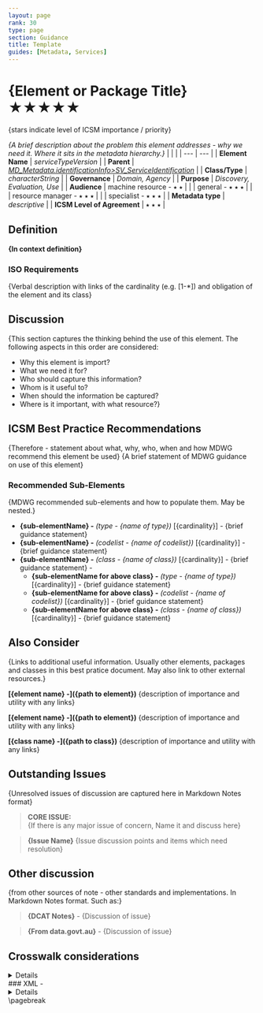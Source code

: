 ```yaml
---
layout: page
rank: 30
type: page
section: Guidance
title: Template
guides: [Metadata, Services]
---
```

# {Element or Package Title}  ★★★★★ 
{stars indicate level of ICSM importance / priority}

*{A brief description about the problem this element addresses - why we need it. Where it sits in the metadata hierarchy.}*
|  |  |
| --- | --- |
| **Element Name** | *serviceTypeVersion* |
| **Parent** |  *[MD_Metadata.identificationInfo>SV_ServiceIdentification](./ServiceIdentification)* |
| **Class/Type** | *characterString* |
| **Governance** |  *Domain, Agency* |
| **Purpose** | *Discovery, Evaluation, Use* |
| **Audience** | machine resource - ⭑ ⭑ |
|  | general - ⭑ ⭑ ⭑ |
|  | resource manager - ⭑ ⭑ ⭑ |
|  | specialist - ⭑ ⭑ ⭑ |
| **Metadata type** | *descriptive* |
| **ICSM Level of Agreement** | ⭑ ⭑ ⭑ |

## Definition  
**{In context definition}**

### ISO Requirements

{Verbal description with links of the cardinality (e.g. [1-*]) and obligation of the element and its class}

## Discussion  
{This section captures the thinking behind the use of this element. The following aspects in this order are considered:

- Why this element is import?
- What we need it for?
- Who should capture this information? 
- Whom is it useful to?
- When should the information be captured? 
- Where is it important, with what resource?}

## ICSM Best Practice Recommendations 

{Therefore - statement about what, why, who, when and how MDWG recommend this element be used}
{A brief statement of MDWG guidance on use of this element}

### Recommended Sub-Elements 
{MDWG recommended sub-elements and how to populate them. May be nested.}

- **{sub-elementName} -** *(type - {name of type})* [{cardinality}] - {brief guidance statement} 
- **{sub-elementName} -** *(codelist - {name of codelist})* [{cardinality}] - {brief guidance statement} 
- **{sub-elementName} -** *(class - {name of class})* [{cardinality}] - {brief guidance statement} -
  - **{sub-elementName for above class} -** *(type - {name of type})* [{cardinality}] - {brief guidance statement} 
  - **{sub-elementName for above class} -** *(codelist - {name of codelist})* [{cardinality}] - {brief guidance statement} 
  - **{sub-elementName for above class} -** *(class - {name of class})* [{cardinality}] - {brief guidance statement} 

## Also Consider
{Links to additional useful information. Usually other elements, packages and classes in this best pratice document. May also link to other external resources.}

**[{element name} -]({path to element})**  {description of importance and utility with any links}

**[{element name} -]({path to element})**  {description of importance and utility with any links}

**[{class name} -]({path to class})**  {description of importance and utility with any links}

## Outstanding Issues
{Unresolved issues of discussion are captured here in Markdown Notes format}

> **CORE ISSUE:**  
{If there is any major issue of concern, Name it and discuss here}

> **{Issue Name}**
{Issue discussion points and items which need resolution}

## Other discussion 
{from other sources of note - other standards and implementations. In Markdown Notes format. Such as:}

> **{DCAT Notes}** -
{Discussion of issue}

> **{From data.govt.au}** -
{Discussion of issue}

## Crosswalk considerations 
<details>
### ISO19139 
{Discussion of issues, if any, to guide migration from ISO19139}

### Dublin core / CKAN / data.gov.au {if any}
{mapping to `DC element` and discussion}

### DCAT 
{mapping to `DCAT element` and discussion, if any}

### RIF-CS
{mapping to `RIF-CS element` and discussion, if any}

## Examples

### GA
{example - if any useful}

### ABARES
{example - if any useful}

### Others
{### who - example - if any useful}}
</details>
### XML -
<details>
```
<mdb:MD_Metadata>
....
  {<in context xml/>}
....
</mdb:MD_Metadata>
```

\pagebreak

### UML diagrams
{Captured from official ISO documentation at https://www.isotc211.org/hmmg/HTML/ConceptualModels/index.htm?goto=1:12:2:4095}
Recommended elements highlighted in yellow

![{Name}]({path to UML diagram image})
</details>
\pagebreak
